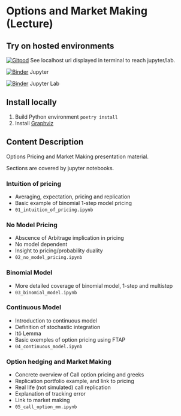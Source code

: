 # Options and Market Making (Lecture)


## Try on hosted environments

[![Gitpod](https://gitpod.io/button/open-in-gitpod.svg)](https://gitpod.io/#https://github.com/RedRise/lect_options_and_mm) See localhost url displayed in terminal to reach jupyter/lab.

[![Binder](https://mybinder.org/badge_logo.svg)](https://mybinder.org/v2/gh/RedRise/lect_options_and_mm/HEAD?urlpath=/tree/01_intuition_of_pricing.ipynb) Jupyter

[![Binder](https://mybinder.org/badge_logo.svg)](https://mybinder.org/v2/gh/RedRise/lect_options_and_mm/HEAD?urlpath=/tree/lab/01_intuition_of_pricing.ipynb) Jupyter Lab


## Install locally

1. Build Python environment ```poetry install```
2. Install [Graphviz](https://www.graphviz.org/download)


## Content Description

Options Pricing and Market Making presentation material.

Sections are covered by jupyter notebooks.

### Intuition of pricing

* Averaging, expectation, pricing and replication
* Basic example of binomial 1-step model pricing
* ```01_intuition_of_pricing.ipynb```

### No Model Pricing

* Abscence of Arbitrage implication in pricing
* No model dependent
* Insight to pricing/probability duality
* ```02_no_model_pricing.ipynb```

### Binomial Model

* More detailed coverage of binomial model, 1-step and multistep
* ```03_binomial_model.ipynb```

### Continuous Model

* Introduction to continuous model
* Definition of stochastic integration
* Itô Lemma
* Basic exemples of option pricing using FTAP
* ```04_continuous_model.ipynb```

### Option hedging and Market Making

* Concrete overview of Call option pricing and greeks
* Replication portfolio example, and link to pricing
* Real life (not simulated) call replication
* Explanation of tracking error
* Link to market making
* ```05_call_option_mm.ipynb```


